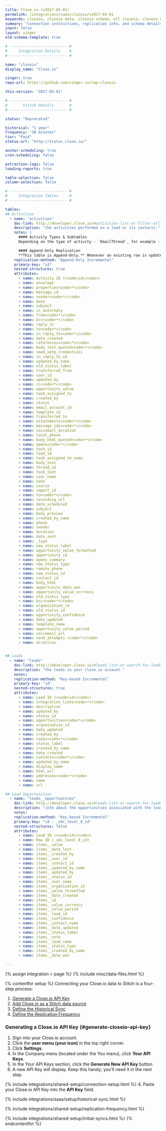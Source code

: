 ```yaml
---
title: Close.io (v2017-03-01)
permalink: /integrations/saas/closeio/v2017-03-01
keywords: closeio, closeio data, closeio schema, etl closeio, closeio etl
summary: "Connection instructions, replication info, and schema details for Stitch's Close.io integration."
input: false
layout: singer
old-schema-template: true

# -------------------------- #
#     Integration Details    #
# -------------------------- #

name: "closeio"
display_name: "Close.io"

singer: true
repo-url: https://github.com/singer-io/tap-closeio

this-version: "2017-03-01"

# -------------------------- #
#       Stitch Details       #
# -------------------------- #

status: "Deprecated"

historical: "1 year"
frequency: "30 minutes"
tier: "Paid"
status-url: "http://status.close.io/"

anchor-scheduling: true
cron-scheduling: false

extraction-logs: false
loading-reports: true

table-selection: false
column-selection: false

# -------------------------- #
#     Integration Tables     #
# -------------------------- #

tables:
## Activities
  - name: "activities"
    doc-link: http://developer.close.io/#activities-list-or-filter-all-created-activities
    description: "the activities performed on a lead or its contacts."
    notes: |
      #### Activity Types & Subtables
      Depending on the type of activity - `EmailThread`, for example - you may see subtables, as these record types contain nested data structures.

      #### Append-Only Replication
      **This table is Append-Only.** Whenever an existing row is updated, it will be appended to the end of the table **as a new row.**
    replication-method: "Append-Only Incremental"
    primary-key: "id"
    nested-structures: true
    attributes:
      - name: Activity ID (<code>id</code>)
      - name: envelope
      - name: properties<code>*</code>
      - name: message_id
      - name: sender<code>*</code>
      - name: date
      - name: subject
      - name: is_autoreply
      - name: from<code>*</code>
      - name: bcc<code>*</code>
      - name: reply_to
      - name: to<code>*</code>
      - name: in_reply_to<code>*</code>
      - name: date_created
      - name: references<code>*</code>
      - name: body_text_quoted<code>*</code>
      - name: need_smtp_credentials
      - name: in_reply_to_id
      - name: updated_by_name
      - name: old_status_label
      - name: transferred_from
      - name: user_id
      - name: updated_by
      - name: cc<code>*</code>
      - name: opportunity_value
      - name: task_assigned_to
      - name: created_by
      - name: status
      - name: email_account_id
      - name: template_id
      - name: transferred_to
      - name: attachments<code>*</code>
      - name: message_ids<code>*</code>
      - name: voicemail_duration
      - name: local_phone
      - name: body_html_quoted<code>*</code>
      - name: opens<code>*</code>
      - name: task_id
      - name: lead_id
      - name: task_assigned_to_name
      - name: body_text
      - name: thread_id
      - name: task_text
      - name: user_name
      - name: note
      - name: source
      - name: import_id
      - name: to<code>*</code>
      - name: recording_url
      - name: date_scheduled
      - name: subject
      - name: body_preview
      - name: created_by_name
      - name: phone
      - name: sender
      - name: duration
      - name: date_sent
      - name: _type
      - name: new_status_label
      - name: opportunity_value_formatted
      - name: opportunity_id
      - name: opens_summary
      - name: new_status_type
      - name: remote_phone
      - name: new_status_id
      - name: contact_id
      - name: body_html
      - name: opportunity_date_won
      - name: opportunity_value_currency
      - name: old_status_type
      - name: bcc<code>*</code>
      - name: organization_id
      - name: old_status_id
      - name: opportunity_confidence
      - name: date_updated
      - name: template_name
      - name: opportunity_value_period
      - name: voicemail_url
      - name: send_attempts <code>*</code>
      - name: direction


## Leads
  - name: "leads"
    doc-link: http://developer.close.io/#leads-list-or-search-for-leads
    description: "the leads in your Close.io account."
    notes: 
    replication-method: "Key-based Incremental"
    primary-key: "id"
    nested-structures: true
    attributes:
      - name: Lead ID (<code>id</code>)
      - name: integration_links<code>*</code>
      - name: description
      - name: updated_by
      - name: status_id
      - name: opportunities<code>*</code>
      - name: organization_id
      - name: date_updated
      - name: created_by
      - name: tasks<code>*</code>
      - name: status_label
      - name: created_by_name
      - name: date_created
      - name: contacts<code>*</code>
      - name: updated_by_name
      - name: display_name
      - name: html_url
      - name: addresses<code>*</code>
      - name: name
      - name: url

## Lead Opportunities
  - name: "leads__opportunities"
    doc-link: http://developer.close.io/#leads-list-or-search-for-leads
    description: "info about the opportunities associated with the leads in your Close.io account. <strong>This subtable will only be created if your data warehouse doesn't natively support nested data structures.</strong>"
    notes: 
    replication-method: "Key-based Incremental"
    primary-key: "id : _sdc_level_0_id"
    nested-structures: false
    attributes:
      - name: Lead ID (<code>id</code>)
      - name: Row ID (_sdc_level_0_id)
      - name: items__value
      - name: items__date_lost
      - name: items__created_by
      - name: items__user_id
      - name: items__contact_id
      - name: items__updated_by_name
      - name: items__updated_by
      - name: items__status_id
      - name: items__user_name
      - name: items__organization_id
      - name: items__value_formatted
      - name: items__date_created
      - name: items__id
      - name: items__value_currency
      - name: items__value_period
      - name: items__lead_id
      - name: items__confidence
      - name: items__contact_name
      - name: items__date_updated
      - name: items__status_label
      - name: items__note
      - name: items__lead_name
      - name: items__status_type
      - name: items__created_by_name
      - name: items__date_won

---
```

{% assign integration = page %}
{% include misc/data-files.html %}

{% contentfor setup %}
Connecting your Close.io data to Stitch is a four-step process:

1. [Generate a Close.io API Key](#generate-closeio-api-key)
2. [Add Close.io as a Stitch data source](#add-stitch-data-source)
3. [Define the Historical Sync](#define-historical-sync)
4. [Define the Replication Frequency](#define-rep-frequency)

### Generating a Close.io API Key {#generate-closeio-api-key}

1. Sign into your Close.io account.
2. Click the **user menu (your icon)** in the top right corner.
3. Click **Settings**.
4. In the Company menu (located under the You menu), click **Your API Keys**.
5. In the Your API Keys section, click the **Generate New API Key** button.
6. A new API Key will display. Keep this handy; you’ll need it in the next step.

{% include integrations/shared-setup/connection-setup.html %}
4. Paste your Close.io API Key into the **API Key** field.

{% include integrations/saas/setup/historical-sync.html %}

{% include integrations/shared-setup/replication-frequency.html %}

{% include integrations/shared-setup/initial-syncs.html %}
{% endcontentfor %}
